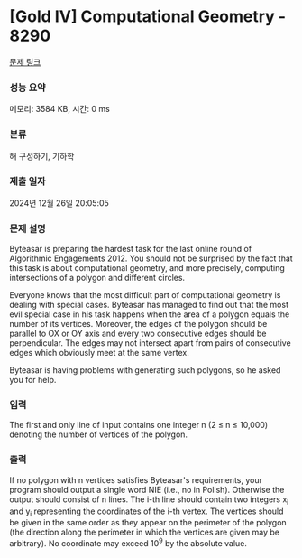 # [Gold IV] Computational Geometry - 8290 

[문제 링크](https://www.acmicpc.net/problem/8290) 

### 성능 요약

메모리: 3584 KB, 시간: 0 ms

### 분류

해 구성하기, 기하학

### 제출 일자

2024년 12월 26일 20:05:05

### 문제 설명

<p>Byteasar is preparing the hardest task for the last online round of Algorithmic Engagements 2012. You should not be surprised by the fact that this task is about computational geometry, and more precisely, computing intersections of a polygon and different circles.</p>

<p>Everyone knows that the most difficult part of computational geometry is dealing with special cases. Byteasar has managed to find out that the most evil special case in his task happens when the area of a polygon equals the number of its vertices. Moreover, the edges of the polygon should be parallel to OX or OY axis and every two consecutive edges should be perpendicular. The edges may not intersect apart from pairs of consecutive edges which obviously meet at the same vertex.</p>

<p>Byteasar is having problems with generating such polygons, so he asked you for help.</p>

### 입력 

 <p>The first and only line of input contains one integer n (2 ≤ n ≤ 10,000) denoting the number of vertices of the polygon.</p>

### 출력 

 <p>If no polygon with n vertices satisfies Byteasar's requirements, your program should output a single word NIE (i.e., no in Polish). Otherwise the output should consist of n lines. The i-th line should contain two integers x<sub>i</sub> and y<sub>i</sub> representing the coordinates of the i-th vertex. The vertices should be given in the same order as they appear on the perimeter of the polygon (the direction along the perimeter in which the vertices are given may be arbitrary). No coordinate may exceed 10<sup>9</sup> by the absolute value.</p>

